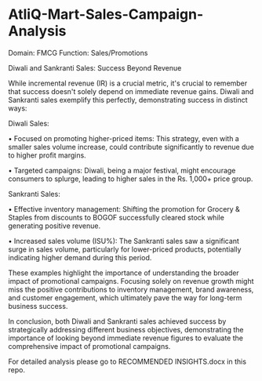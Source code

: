 # AtliQ-Mart-Sales-Campaign-Analysis
Domain: FMCG  Function: Sales/Promotions

Diwali and Sankranti Sales: Success Beyond Revenue

While incremental revenue (IR) is a crucial metric, it's crucial to remember that success doesn't solely depend on immediate revenue gains. Diwali and Sankranti sales exemplify this perfectly, demonstrating success in distinct ways:

Diwali Sales:

•	Focused on promoting higher-priced items: This strategy, even with a smaller sales volume increase, could contribute significantly to revenue due to higher profit margins.

•	Targeted campaigns: Diwali, being a major festival, might encourage consumers to splurge, leading to higher sales in the Rs. 1,000+ price group.

Sankranti Sales:

•	Effective inventory management: Shifting the promotion for Grocery & Staples from discounts to BOGOF successfully cleared stock while generating positive revenue.

•	Increased sales volume (ISU%): The Sankranti sales saw a significant surge in sales volume, particularly for lower-priced products, potentially indicating higher demand during this period.

These examples highlight the importance of understanding the broader impact of promotional campaigns. Focusing solely on revenue growth might miss the positive contributions to inventory management, brand awareness, and customer engagement, which ultimately pave the way for long-term business success.


In conclusion, both Diwali and Sankranti sales achieved success by strategically addressing different business objectives, demonstrating the importance of looking beyond immediate revenue figures to evaluate the comprehensive impact of promotional campaigns.


For detailed analysis please go to RECOMMENDED INSIGHTS.docx in this repo.
